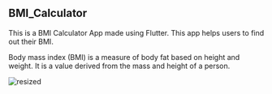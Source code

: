 ## BMI_Calculator

This is a BMI Calculator App made using Flutter.
This app helps users to find out their BMI.


Body mass index (BMI) is a measure of body fat based on height and weight. It is a value derived from the mass and height of a person.

![resized](https://user-images.githubusercontent.com/69754343/174593498-b1038497-48b7-4a28-ba60-41e73ffddead.gif)
